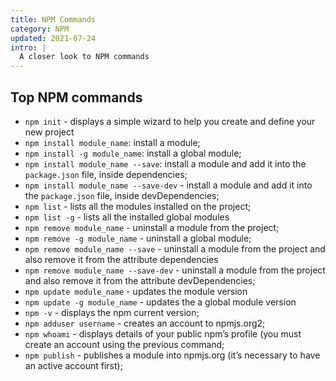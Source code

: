 ```yaml
---
title: NPM Commands
category: NPM 
updated: 2021-07-24
intro: |
  A closer look to NPM commands
---
```


## Top NPM commands

* `npm init` - displays a simple wizard to help you create and define your new project
* `npm install module_name`: install a module;
* `npm install -g module_name`: install a global module;
* `npm install module_name --save`: install a module and add it into the `package.json` file, inside dependencies;
* `npm install module_name --save-dev` - install a module and add it into the `package.json` file, inside devDependencies;
* `npm list` - lists all the modules installed on the project;
* `npm list -g` - lists all the installed global modules
* `npm remove module_name` - uninstall a module from the project;
* `npm remove -g module_name` - uninstall a global module;
* `npm remove module_name --save` - uninstall a module from the project and also remove it from the attribute dependencies
* `npm remove module_name --save-dev` - uninstall a module from the project and also remove it from the attribute devDependencies;
* `npm update module_name` - updates the module version
* `npm update -g module_name` - updates the a global module version
* `npm -v` - displays the npm current version;
* `npm adduser username` - creates an account to npmjs.org2;
* `npm whoami` - displays details of your public npm’s profile (you must create an account using the previous command;
* `npm publish` - publishes a module into npmjs.org (it’s necessary to have an active account first);